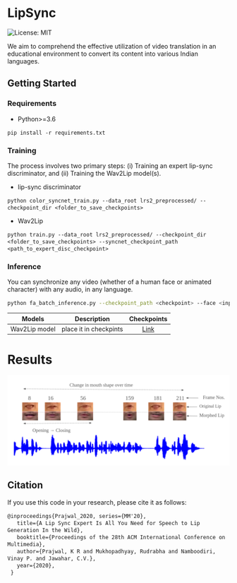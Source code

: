 # LipSync
![License: MIT](https://img.shields.io/badge/License-MIT-yellow.svg)



We aim to comprehend the effective utilization of video translation in an educational environment to convert its content into various Indian languages.




## Getting Started

### Requirements 
- Python>=3.6

```
pip install -r requirements.txt
```

### Training
The process involves two primary steps: (i) Training an expert lip-sync discriminator, and (ii) Training the Wav2Lip model(s).

- lip-sync discriminator
```
python color_syncnet_train.py --data_root lrs2_preprocessed/ --checkpoint_dir <folder_to_save_checkpoints>
```
- Wav2Lip
```
python train.py --data_root lrs2_preprocessed/ --checkpoint_dir <folder_to_save_checkpoints> --syncnet_checkpoint_path <path_to_expert_disc_checkpoint>
```

### Inference
You can synchronize any video (whether of a human face or animated character) with any audio, in any language.
```sh
python fa_batch_inference.py --checkpoint_path <checkpoint> --face <input_video.mp4> --audio <input_audio> --results_dir <output_directory>
```

| Models |  Description | Checkpoints |
| :-------------: | :---------------: | :---------------: |
| Wav2Lip model | place it in checkpints| [Link](https://drive.google.com/file/d/18ep_4lCSacF2M9I7d6I-izhAyTCkpn7j/view?usp=sharing)





# Results
![](./examples/output_long_seq.png)

## Citation

If you use this code in your research, please cite it as follows:
```
@inproceedings{Prajwal_2020, series={MM'20},
   title={A Lip Sync Expert Is All You Need for Speech to Lip Generation In the Wild},
   booktitle={Proceedings of the 28th ACM International Conference on Multimedia},
   author={Prajwal, K R and Mukhopadhyay, Rudrabha and Namboodiri, Vinay P. and Jawahar, C.V.},
   year={2020},
 }
```


